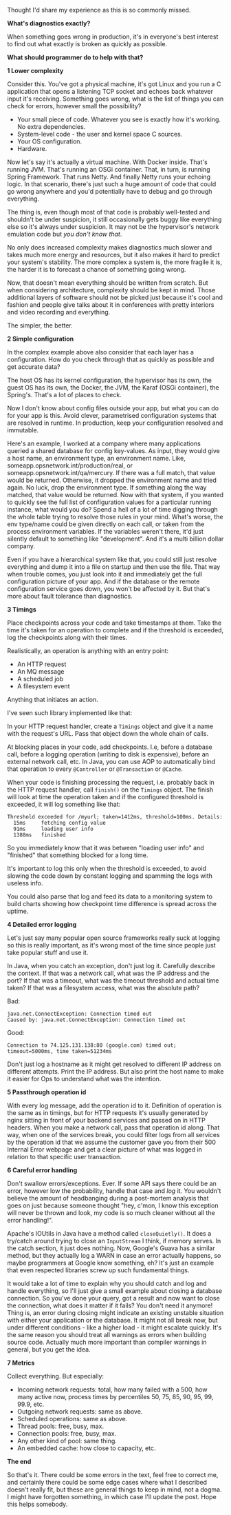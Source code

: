 Thought I'd share my experience as this is so commonly missed.

**What's diagnostics exactly?**

When something goes wrong in production, it's in everyone's best interest to find out what exactly is broken as quickly as possible.

**What should programmer do to help with that?**

**1 Lower complexity**

Consider this. You've got a physical machine, it's got Linux and you run a C application that opens a listening TCP socket and echoes back whatever input it's receiving. Something goes wrong, what is the list of things you can check for errors, however small the possibility?

- Your small piece of code. Whatever you see is exactly how it's working. No extra dependencies.
- System-level code - the user and kernel space C sources.
- Your OS configuration.
- Hardware.

Now let's say it's actually a virtual machine. With Docker inside. That's running JVM. That's running an OSGi container. That, in turn, is running Spring Framework. That runs Netty. And finally Netty runs your echoing logic. In that scenario, there's just such a huge amount of code that could go wrong anywhere and you'd potentially have to debug and go through everything.

The thing is, even though most of that code is probably well-tested and shouldn't be under suspicion, it still occasionally gets buggy like everything else so it's always under suspicion. It may not be the hypervisor's network emulation code but *you don't know that*.

No only does increased complexity makes diagnostics much slower and takes much more energy and resources, but it also makes it hard to predict your system's stability. The more complex a system is, the more fragile it is, the harder it is to forecast a chance of something going wrong.

Now, that doesn't mean everything should be written from scratch. But when considering architecture, complexity should be kept in mind. Those additional layers of software should not be picked just because it's cool and fashion and people give talks about it in conferences with pretty interiors and video recording and everything.

The simpler, the better.

**2 Simple configuration**

In the complex example above also consider that each layer has a configuration. How do you check through that as quickly as possible and get accurate data?

The host OS has its kernel configuration, the hypervisor has its own, the guest OS has its own, the Docker, the JVM, the Karaf (OSGi container), the Spring's. That's a lot of places to check. 

Now I don't know about config files outside your app, but what you can do for your app is this. Avoid clever, parametrised configuration systems that are resolved in runtime. In production, keep your configuration resolved and immutable.

Here's an example, I worked at a company where many applications queried a shared database for config key-values. As input, they would give a host name, an environment type, an environment name. Like, someapp.opsnetwork.int/production/real, or someapp.opsnetwork.int/qa/mercury. If there was a full match, that value would be returned. Otherwise, it dropped the environment name and tried again. No luck, drop the environment type. If something along the way matched, that value would be returned. Now with that system, if you wanted to quickly see the full list of configuration values for a particular running instance, what would you do? Spend a hell of a lot of time digging through the whole table trying to resolve those rules in your mind. What's worse, the env type/name could be given directly on each call, or taken from the process environment variables. If the variables weren't there, it'd just silently default to something like "development". And it's a multi billion dollar company.

Even if you have a hierarchical system like that, you could still just resolve everything and dump it into a file on startup and then use the file. That way when trouble comes, you just look into it and immediately get the full configuration picture of your app. And if the database or the remote configuration service goes down, you won't be affected by it. But that's more about fault tolerance than diagnostics.

**3 Timings**

Place checkpoints across your code and take timestamps at them. Take the time it's taken for an operation to complete and if the threshold is exceeded, log the checkpoints along with their times.

Realistically, an operation is anything with an entry point:

- An HTTP request
- An MQ message
- A scheduled job
- A filesystem event

Anything that initiates an action.

I've seen such library implemented like that:

In your HTTP request handler, create a `Timings` object and give it a name with the request's URL. Pass that object down the whole chain of calls.

At blocking places in your code, add checkpoints. I.e, before a database call, before a logging operation (writing to disk is expensive), before an external network call, etc. In Java, you can use AOP to automatically bind that operation to every `@Controller` or `@Transaction` or `@Cache`.

When your code is finishing processing the request, i.e. probably back in the HTTP request handler, call `finish()` on the `Timings` object. The finish will look at time the operation taken and if the configured threshold is exceeded, it will log something like that:

    Threshold exceeded for /myurl; taken=1412ms, threshold=100ms. Details:
      15ms     fetching config value
      91ms     loading user info
      1388ms   finished

So you immediately know that it was between "loading user info" and "finished" that something blocked for a long time.

It's important to log this only when the threshold is exceeded, to avoid slowing the code down by constant logging and spamming the logs with useless info.

You could also parse that log and feed its data to a monitoring system to build charts showing how checkpoint time difference is spread across the uptime.

**4 Detailed error logging**

Let's just say many popular open source frameworks really suck at logging so this is really important, as it's wrong most of the time since people just take popular stuff and use it.

In Java, when you catch an exception, don't just log it. Carefully describe the context. If that was a network call, what was the IP address and the port? If that was a timeout, what was the timeout threshold and actual time taken? If that was a filesystem access, what was the absolute path?

Bad:

    java.net.ConnectException: Connection timed out
    Caused by: java.net.ConnectException: Connection timed out

Good:

    Connection to 74.125.131.138:80 (google.com) timed out; timeout=5000ms, time taken=51234ms

Don't just log a hostname as it might get resolved to different IP address on different attempts. Print the IP address. But also print the host name to make it easier for Ops to understand what was the intention.

**5 Passthrough operation id**

With every log message, add the operation id to it. Definition of operation is the same as in timings, but for HTTP requests it's usually generated by nginx sitting in front of your backend services and passed on in HTTP headers. When you make a network call, pass that operation id along. That way, when one of the services break, you could filter logs from all services by the operation id that we assume the customer gave you from their 500 Internal Error webpage and get a clear picture of what was logged in relation to that specific user transaction.

**6 Careful error handling**

Don't swallow errors/exceptions. Ever. If some API says there could be an error, however low the probability, handle that case and *log* it. You wouldn't believe the amount of headbanging during a post-mortem analysis that goes on just because someone thought "hey, c'mon, I know this exception will never be thrown and look, my code is so much cleaner without all the error handling!".

Apache's IOUtils in Java have a method called `closeQuietly()`. It does a try/catch around trying to close an `InputStream` I think, if memory serves. In the catch section, it just does nothing. Now, Google's Guava has a similar method, but they actually log a WARN in case an error actually happens, so maybe programmers at Google know something, eh? It's just an example that even respected libraries screw up such fundamental things.

It would take a lot of time to explain why you should catch and log and handle everything, so I'll just give a small example about closing a database connection. So you've done your query, got a result and now want to close the connection, what does it matter if it fails? You don't need it anymore! Thing is, an error during closing might indicate an existing unstable situation with either your application or the database. It might not all break now, but under different conditions - like a higher load - it might escalate quickly. It's the same reason you should treat all warnings as errors when building source code. Actually much more important than compiler warnings in general, but you get the idea.

**7 Metrics**

Collect everything. But especially:

- Incoming network requests: total, how many failed with a 500, how many active now, process times by percentiles 50, 75, 85, 90, 95, 99, 99.9, etc.
- Outgoing network requests: same as above.
- Scheduled operations: same as above.
- Thread pools: free, busy, max.
- Connection pools: free, busy, max.
- Any other kind of pool: same thing.
- An embedded cache: how close to capacity, etc.

**The end**

So that's it. There could be some errors in the text, feel free to correct me,
and certainly there could be some edge cases where what I described doesn't
really fit, but these are general things to keep in mind, not a dogma. I might
have forgotten something, in which case I'll update the post. Hope this helps somebody.

